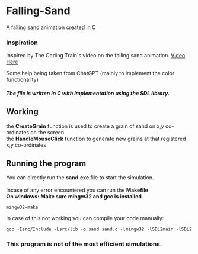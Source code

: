 # Falling-Sand
A falling sand animation created in C

<h3>Inspiration</h3>
Inspired by The Coding Train's video on the falling sand animation.
<a href= "https://www.youtube.com/watch?v=L4u7Zy_b868&t=1s">Video Here</a>

Some help being taken from ChatGPT (mainly to implement the color functionality)
<h5>The file is written in C with implementation using the SDL library.</h5>

<h2>Working</h2>
the <b>CreateGrain</b> function is used to create a grain of sand on x,y co-ordinates on the screen.<br>
the <b>HandleMouseClick</b> function to generate new grains at that registered x,y co-ordinates

<h2>Running the program</h2>
You can directly run the <b>sand.exe</b> file to start the simulation.<br><br>Incase of any error encountered you can run the <b>Makefile</b> 
<br><b>On windows:</b>
<b>Make sure mingw32 and gcc is installed</b><br>

```
mingw32-make
```

In case of this not working you can compile your code manually:

```
gcc -Isrc/Include -Lsrc/lib -o sand sand.c -lmingw32 -lSDL2main -lSDL2
```
<h3>This program is not of the most efficient simulations.</h3>
